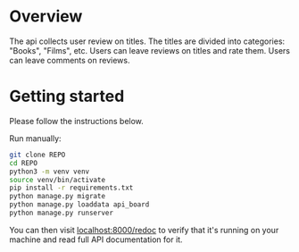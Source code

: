 # Overview

The api collects user review on titles. The titles are divided into categories: "Books", "Films", etc. Users can leave reviews on titles and rate them. Users can leave comments on reviews. 

# Getting started

Please follow the instructions below.


Run manually:
```bash
git clone REPO
cd REPO
python3 -m venv venv
source venv/bin/activate
pip install -r requirements.txt
python manage.py migrate
python manage.py loaddata api_board
python manage.py runserver
```
You can then visit [localhost:8000/redoc](http://localhost:8000/redoc) to verify that it's running on your machine and read full API documentation for it.
